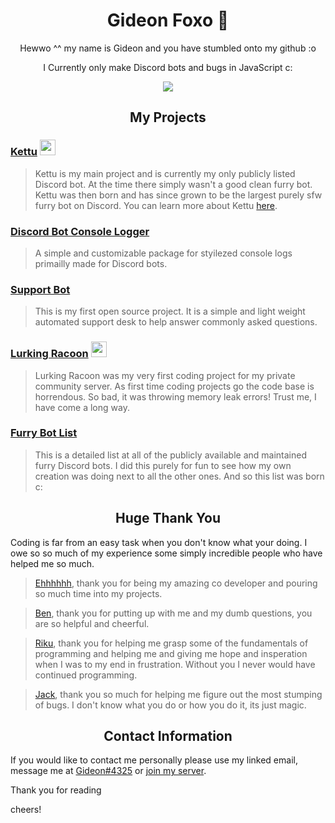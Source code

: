 <h1 align="center">Gideon Foxo 🦊</h1>


<p align="center">
    Hewwo ^^ my name is Gideon and you have stumbled onto my github :o
  </p>
  
  <p align="center">
    I Currently only make Discord bots and bugs in JavaScript c:
  </p>
  
<p align="center">
    <img src="https://github-readme-stats.vercel.app/api?username=Gideon-foxo&theme=vision-friendly-dark&show_icons=true" />
  </p>



<h2 align="center">My Projects</h2>


### [Kettu](https://github.com/kettubot) <img src="https://cdn.discordapp.com/icons/685932693908881408/a_97e6f3aa2079900cc95aeb63ae86cbd4.gif" width="25" height="25" />

> Kettu is my main project and is currently my only publicly listed Discord bot. At the time there simply wasn't a good clean furry bot. Kettu was then born and has since grown to be the largest purely sfw furry bot on Discord. You can learn more about Kettu [here](https://github.com/kettubot).

### [Discord Bot Console Logger](https://github.com/Gideon-Foxo/dbot-console-logger)

> A simple and customizable package for styilezed console logs primailly made for Discord bots.

### [Support Bot](https://github.com/Gideon-foxo/support-bot) 

> This is my first open source project. It is a simple and light weight automated support desk to help answer commonly asked questions.

### [Lurking Racoon](https://github.com/Gideon-foxo/Lurking-Racoon) <img src="https://cdn.discordapp.com/avatars/600669425263181850/e5ee8243d18f13ecae936b6b15de4445.png?size=4096" width="25" height="25" />

> Lurking Racoon was my very first coding project for my private community server. As first time coding projects go the code base is horrendous. So bad, it was throwing memory leak errors! Trust me, I have come a long way.

### [Furry Bot List](https://github.com/Gideon-foxo/furry-bots) 

> This is a detailed list at all of the publicly available and maintained furry Discord bots. I did this purely for fun to see how my own creation was doing next to all the other ones. And so this list was born c: 



<h2 align="center">Huge Thank You</h2>

Coding is far from an easy task when you don't know what your doing. I owe so so much of my experience some simply incredible people who have helped me so much.

> [Ehhhhhh](https://github.com/eeehh), thank you for being my amazing co developer and pouring so much time into my projects.

> [Ben](https://github.com/Benricheson101), thank you for putting up with me and my dumb questions, you are so helpful and cheerful.

> [Riku](https://gitlab.com/Develon5543), thank you for helping me grasp some of the fundamentals of programming and helping me and giving me hope and insperation when I was to my end in frustration. Without you I never would have continued programming.

> [Jack](https://github.com/Jack073), thank you so much for helping me figure out the most stumping of bugs. I don't know what you do or how you do it, its just magic.

 
  
  
<h2 align="center">Contact Information</h2> 

If you would like to contact me personally please use my linked email, message me at [Gideon#4325](https://discord.com/users/524371727812263948) or [join my server](https://discord.gg/WQ5fHaYnzv).

Thank you for reading

cheers!


